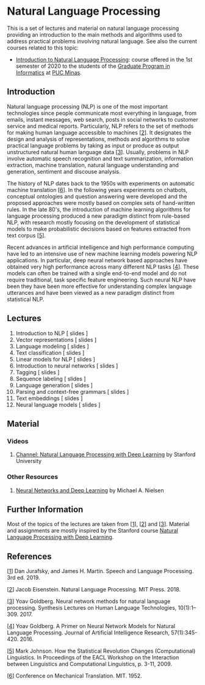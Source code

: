 # Natural Language Processing
This is a set of lectures and material on natural language processing providing an introduction to the main methods and algorithms used to address practical problems involving natural language. See also the current courses related to this topic:

* [Introduction to Natural Language Processing](NLP202001.md): course offered in the 1st semester of 2020 to the students of the [Graduate Program in Informatics](http://portal.pucminas.br/pos/informatica) at [PUC Minas](http://www.pucminas.br).

## Introduction
Natural language processing (NLP) is one of the most important technologies since people communicate most everything in language, from emails, instant messages, web search, posts in social networks to customer service and medical reports.
Particularly, NLP refers to the set of methods for making human language accessible to machines \[[2](#Eisenstein-2018-BOOK)\]. It designates the design and analysis of representations, methods and algorithms to solve practical language problems by taking as input or produce as output unstructured natural human language data \[[3](#Goldberg-2017-SLHLT)\]. Usually, problems in NLP involve automatic speech recognition and text summarization, information extraction, machine translation, natural language understanding and generation, sentiment and discouse analysis.

The history of NLP dates back to the 1950s with experiments on automatic machine translation \[[6](#MIT-1952-CMT)\]. In the following years experiments on chatbots, conceptual ontologies and question answering were developed and the proposed approaches were mostly based on complex sets of hand-written rules.
In the late 80's, the introduction of machine learning algorithms for language processing produced a new paradigm distinct from rule-based NLP, with research mostly focusing on the development of statistical models to make probabilistic decisions based on features extracted from text corpus \[[5](#Johnson-2009-EACL)\].

Recent advances in artificial intelligence and high performance computing have led to an intensive use of new machine learning models powering NLP applications.
In particular, deep neural network based approaches have obtained very high performance across many different
NLP tasks \[[4](#Goldberg-2016-JAIR)\]. These models can often be trained with a single end-to-end model and do not require traditional, task specific feature engineering.
Such neural NLP have been they have been more effective for understanding complex language utterances and have been viewed as a new paradigm distinct from statistical NLP.

## Lectures

1. Introduction to NLP [ slides ]
1. Vector representations [ slides ]
1. Language modeling [ slides ]
1. Text classification [ slides ]
1. Linear models for NLP [ slides ]
1. Introduction to neural networks [ slides ]
1. Tagging [ slides ]
1. Sequence labeling [ slides ]
1. Language generation [ slides ]
1. Parsing and context-free grammars [ slides ]
1. Text embeddings [ slides ]
1. Neural language models [ slides ]

## Material

### Videos

1. [Channel: Natural Language Processing with Deep Learning](https://www.youtube.com/playlist?list=PLoROMvodv4rOhcuXMZkNm7j3fVwBBY42z) by Stanford University

### Other Resources

1. [Neural Networks and Deep Learning](http://neuralnetworksanddeeplearning.com/) by Michael A. Nielsen

## Further Information

Most of the topics of the lectures are taken from \[[1](#Eisenstein-2018-BOOK)\], \[[2](#Elmasri-2016-BOOK)\] and \[[3](#Jurafsky-2019-BOOK)\]. Material and assignments are mostly inspired by the Stanford course [Natural Language Processing with Deep Learning](http://web.stanford.edu/class/cs224n/).


## References

<a name="Jurafsky-2019-BOOK"></a>\[[1][1]\] Dan Jurafsky, and James H. Martin. Speech and Language Processing. 3rd ed. 2019.

<a name="Eisenstein-2018-BOOK"></a>\[[2][2]\] Jacob Eisenstein. Natural Language Processing. MIT Press. 2018.

<a name="Goldberg-2017-SLHLT"></a>\[[3][3]\] Yoav Goldberg. Neural network methods for natural language processing. Synthesis Lectures on Human Language Technologies, 10(1):1–309. 2017.

<a name="Goldberg-2016-JAIR"></a>\[[4][4]\] Yoav Goldberg. A Primer on Neural Network Models for Natural Language Processing. Journal of Artificial Intelligence Research, 57(1):345-420. 2016.

<a name="Johnson-2009-EACL"></a>\[[5][5]\] Mark Johnson. How the Statistical Revolution Changes (Computational) Linguistics. In Proceedings of the EACL Workshop on the Interaction between Linguistics and Computational Linguistics, p. 3-11, 2009.

<a name="MIT-1952-CMT"></a>\[[6][6]\] Conference on Mechanical Translation. MIT. 1952.

[1]: https://web.stanford.edu/~jurafsky/slp3/
[2]: https://github.com/jacobeisenstein/gt-nlp-class/blob/master/notes/eisenstein-nlp-notes.pdf
[3]: https://dl.acm.org/citation.cfm?id=3110856
[4]: https://doi.org/10.1613/jair.4992
[5]: https://www.aclweb.org/anthology/W09-0103
[6]: http://mt-archive.info/MIT-1952-TOC.htm

